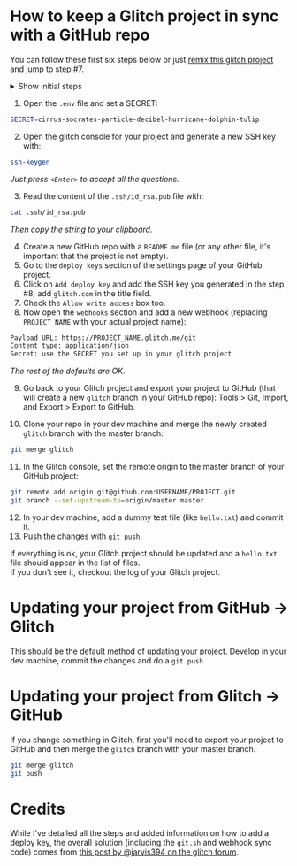 # How to keep a Glitch project in sync with a GitHub repo

You can follow these first six steps below or just [remix this glitch project](https://glitch.com/~glitchub) and jump to step #7.

<details><summary>Show initial steps</summary>


1. Go to [glitch.com](http://glitch.com) and create a new `hello-express` app.
2. Open the `package.json` file and add the following packages:

  - `node-cmd`
  - `body-parser`

3. Open the `server.js` file and load the following libraries:

```js
const cmd = require('node-cmd');
const crypto = require('crypto'); 
const bodyParser = require('body-parser');
```

4. Look for `app.use(express.static('public'));` and add the following line below:

`app.use(bodyParser.json());`

5. Create a post endpoint to receive the GitHub webhook:

```js
const onWebhook = (req, res) => {
  let hmac = crypto.createHmac('sha1', process.env.SECRET);
  let sig  = `sha1=${hmac.update(JSON.stringify(req.body)).digest('hex')}`;

  if (req.headers['x-github-event'] === 'push' && sig === req.headers['x-hub-signature']) {
    cmd.run('chmod 777 ./git.sh'); 
    
    cmd.get('./git.sh', (err, data) => {  
      if (data) {
        console.log(data);
      }
      if (err) {
        console.log(err);
      }
    })

    cmd.run('refresh');
  }

  return res.sendStatus(200);
}

app.post('/git', onWebhook);
```

6. Create a `git.sh` file adding the following lines:

```bash
#/bin/sh

# Fetch the newest code
git fetch origin master

# Hard reset
git reset --hard origin/master

# Force pull
git pull origin master --force
```

*This file will be in charge of pulling the changes from your Github repo.*

</details>

1. Open the `.env` file and set a SECRET:

```bash
SECRET=cirrus-socrates-particle-decibel-hurricane-dolphin-tulip
```

2. Open the glitch console for your project and generate a new SSH key with:

```bash 
ssh-keygen
```

*Just press `<Enter>` to accept all the questions.*

3. Read the content of the `.ssh/id_rsa.pub` file with:

```bash 
cat .ssh/id_rsa.pub
```

*Then copy the string to your clipboard.*

4. Create a new GitHub repo with a `README.me` file (or any other file, it's important that the project is not empty).
5. Go to the `deploy keys` section of the settings page of your GitHub project.
6. Click on `Add deploy key` and add the SSH key you generated in the step #8; add `glitch.com` in the title field.
7. Check the `Allow write access` box too.
8. Now open the `webhooks` section and add a new webhook (replacing `PROJECT_NAME` with your actual project name):

```html
Payload URL: https://PROJECT_NAME.glitch.me/git
Content type: application/json
Secret: use the SECRET you set up in your glitch project
```
*The rest of the defaults are OK.*

9. Go back to your Glitch project and export your project to GitHub (that will create a new `glitch` branch in your GitHub repo): Tools > Git, Import, and Export > Export to GitHub.

10. Clone your repo in your dev machine and merge the newly created `glitch` branch with the master branch:

```bash 
git merge glitch
```

11. In the Glitch console, set the remote origin to the master branch of your GitHub project:

```bash
git remote add origin git@github.com:USERNAME/PROJECT.git
git branch --set-upstream-to=origin/master master
```

12. In your dev machine, add a dummy test file (like `hello.txt`) and commit it.
13. Push the changes with `git push`. 

If everything is ok, your Glitch project should be updated and a `hello.txt` file should appear in the list of files.   
If you don't see it, checkout the log of your Glitch project.

# Updating your project from GitHub → Glitch

This should be the default method of updating your project. Develop in your dev machine, commit the changes and do a `git push`

# Updating your project from Glitch → GitHub

If you change something in Glitch, first you'll need to export your project to GitHub and then merge the `glitch` branch with your master branch.

```bash 
git merge glitch
git push
```

# Credits

While I've detailed all the steps and added  information on how to add a deploy key, the overall solution (including the `git.sh` and webhook sync code) comes from [this post by @jarvis394 on the glitch forum](https://support.glitch.com/t/tutorial-how-to-auto-update-your-project-with-github/8124). 




